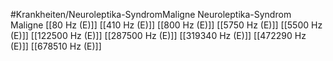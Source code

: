#Krankheiten/Neuroleptika-SyndromMaligne
Neuroleptika-Syndrom Maligne
[[80 Hz (E)]]
[[410 Hz (E)]]
[[800 Hz (E)]]
[[5750 Hz (E)]]
[[5500 Hz (E)]]
[[122500 Hz (E)]]
[[287500 Hz (E)]]
[[319340 Hz (E)]]
[[472290 Hz (E)]]
[[678510 Hz (E)]]